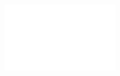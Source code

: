 

<iframe scrolling="0" frameborder="0" src="frontend/node/code/post-param-form.html" height="180px"></iframe>